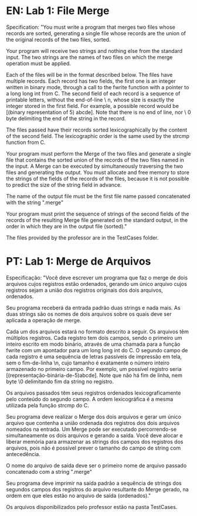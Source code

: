 # EN: Lab 1: File Merge

Specification: "You must write a program that merges two files whose records are sorted, generating a single file whose records are the union of the original records of the two files, sorted.

Your program will receive two strings and nothing else from the standard input. The two strings are the names of two files on which the merge operation must be applied.

Each of the files will be in the format described below. The files have multiple records. Each record has two fields, the first one is an integer written in binary mode, through a call to the fwrite function with a pointer to a long long int from C. The second field of each record is a sequence of printable letters, without the end-of-line \ n, whose size is exactly the integer stored in the first field. For example, a possible record would be [(binary representation of 5) abcde]. Note that there is no end of line, nor \ 0 byte delimiting the end of the string in the record.

The files passed have their records sorted lexicographically by the content of the second field. The lexicographic order is the same used by the strcmp function from C.

Your program must perform the Merge of the two files and generate a single file that contains the sorted union of the records of the two files named in the input. A Merge can be executed by simultaneously traversing the two files and generating the output. You must allocate and free memory to store the strings of the fields of the records of the files, because it is not possible to predict the size of the string field in advance.

The name of the output file must be the first file name passed concatenated with the string ".merge"

Your program must print the sequence of strings of the second fields of the records of the resulting Merge file generated on the standard output, in the order in which they are in the output file (sorted)."

The files provided by the professor are in the TestCases folder.


# PT: Lab 1: Merge de Arquivos

Especificação: "Você deve escrever um programa que faz o merge de dois arquivos cujos registros estão ordenados, gerando um único arquivo cujos registros sejam a união dos registros originais dos dois arquivos, ordenados.

Seu programa receberá da entrada padrão duas strings e nada mais. As duas strings são os nomes de dois arquivos sobre os quais deve ser aplicada a operação de merge.

Cada um dos arquivos estará no formato descrito a seguir. Os arquivos têm múltiplos registros. Cada registro tem dois campos, sendo o primeiro um inteiro escrito em modo binário, através de uma chamada para a função fwrite com um apontador para um long long int do C. O segundo campo de cada registro é uma sequência de letras passíveis de impressão em tela, sem o fim-de-linha \n, cujo tamanho é exatamente o número inteiro armazenado no primeiro campo. Por exemplo, um possível registro seria [(representação-binária-de-5)abcde]. Note que não há fim de linha, nem byte \0 delimitando fim da string no registro.

Os arquivos passados têm seus registros ordenados lexicograficamente pelo conteúdo do segundo campo. A ordem lexicográfica é a mesma utilizada pela função strcmp do C.

Seu programa deve realizar o Merge dos dois arquivos e gerar um único arquivo que contenha a união ordenada dos registros dos dois arquivos nomeados na entrada. Um Merge pode ser executado percorrendo-se simultaneamente os dois arquivos e gerando a saída. Você deve alocar e liberar memória para armazenar as strings dos campos dos registros dos arquivos, pois não é possível prever o tamanho do campo de string com antecedência.

O nome do arquivo de saída deve ser o primeiro nome de arquivo passado concatenado com a string ".merge"

Seu programa deve imprimir na saída padrão a sequência de strings dos segundos campos dos registros do arquivo resultante do Merge gerado, na ordem em que eles estão no arquivo de saída (ordenados)."


Os arquivos disponibilizados pelo professor estão na pasta TestCases.
